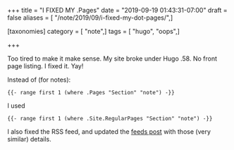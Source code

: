 +++
title = "I FIXED MY .Pages"
date = "2019-09-19 01:43:31-07:00"
draft = false
aliases = [ "/note/2019/09/i-fixed-my-dot-pages/",]

[taxonomies]
category = [ "note",]
tags = [ "hugo", "oops",]

+++

Too tired to make it make sense. My site broke under Hugo .58. No front page listing. I fixed it. Yay!

Instead of (for notes):

```
{{- range first 1 (where .Pages "Section" "note") -}}
```

I used

```
{{- range first 1 (where .Site.RegularPages "Section" "note") -}}
```

I also fixed the RSS feed, and updated the [feeds post][] with those (very similar) details.

[feeds post]: /post/2017/09/full-content-hugo-feeds/